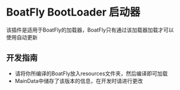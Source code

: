 # **BoatFly BootLoader 启动器**
该插件是适用于BoatFly的加载器，BoatFly只有通过该加载器加载才可以<br />
使用自动更新

## 开发指南 <br />
- 请将你所编译的BoatFly放入resources文件夹，然后编译即可加载
- MainData中储存了该版本的信息，在开发时请进行更改